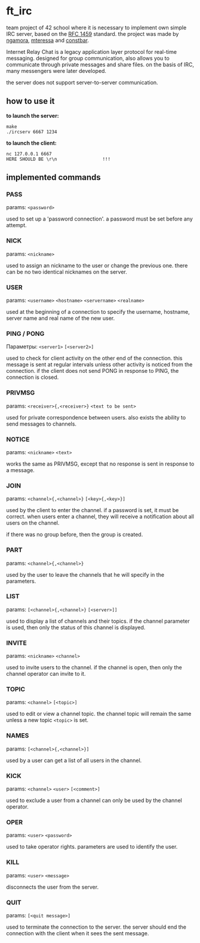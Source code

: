 # ft_irc

team project of 42 school where it is necessary to implement own simple IRC server, based on the [RFC 1459](https://datatracker.ietf.org/doc/html/rfc1459) standard. the project was made by [ngamora](https://github.com/zagaynov-andrew), [mteressa](https://github.com/Fkhalilullin) and [constbar](https://github.com/constbar).

Internet Relay Chat is a legacy application layer protocol for real-time messaging. designed for group communication, also allows you to communicate through private messages and share files. on the basis of IRC, many messengers were later developed.

the server does not support server-to-server communication.

## how to use it

**to launch the server:**
```
make
./ircserv 6667 1234
```
**to launch the client:**
```
nc 127.0.0.1 6667
HERE SHOULD BE \r\n					!!!
```

## implemented commands

### PASS
params: `<password>`

used to set up a 'password connection'. a password must be set before any attempt.

### NICK
params: `<nickname>`

used to assign an nickname to the user or change the previous one. there can be no two identical nicknames on the server.

### USER
params: `<username>` `<hostname>` `<servername>` `<realname>`

used at the beginning of a connection to specify the username, hostname, server name and real name of the new user.

### PING / PONG
Параметры: `<server1>` `[<server2>]`

used to check for client activity on the other end of the connection. this message is sent at regular intervals unless other activity is noticed from the connection. if the client does not send PONG in response to PING, the connection is closed.

### PRIVMSG
params: `<receiver>{,<receiver>}` `<text to be sent>`

used for private correspondence between users. also exists the ability to send messages to channels.

### NOTICE
params: `<nickname>` `<text>`

works the same as PRIVMSG, except that no response is sent in response to a message.

### JOIN
params: `<channel>{,<channel>}` `[<key>{,<key>}]`

used by the client to enter the channel. if a password is set, it must be correct. when users enter a channel, they will receive a notification about all users on the channel.

if there was no group before, then the group is created.

### PART
params: `<channel>{,<channel>}`

used by the user to leave the channels that he will specify in the parameters.

### LIST
params: `[<channel>{,<channel>}` `[<server>]]`

used to display a list of channels and their topics. if the channel parameter is used, then only the status of this channel is displayed.

### INVITE
params: `<nickname>` `<channel>`

used to invite users to the channel. if the channel is open, then only the channel operator can invite to it.

### TOPIC
params: `<channel>` `[<topic>]`

used to edit or view a channel topic. the channel topic will remain the same unless a new topic `<topic>` is set.

### NAMES
params: `[<channel>{,<channel>}]`

used by a user can get a list of all users in the channel.

### KICK
params: `<channel>` `<user>` `[<comment>]`

used to exclude a user from a channel can only be used by the channel operator.

### OPER
params: `<user>` `<password>`

used to take operator rights. parameters are used to identify the user.

### KILL
params: `<user>` `<message>`

disconnects the user from the server.

### QUIT
params: `[<quit message>]`

used to terminate the connection to the server. the server should end the connection with the client when it sees the sent message.


<!-- ## development team
[ngamora](https://github.com/zagaynov-andrew)

[mteressa](https://github.com/Fkhalilullin)

[constbar](https://github.com/constbar) -->




<!-- _CAP(msg, *user); ????? what is it ADD bOT -->